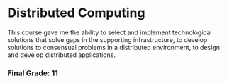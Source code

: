 # Distributed Computing
This course gave me the ability to select and implement technological solutions that solve gaps in the supporting infrastructure, to develop solutions to consensual problems in a distributed environment, to design and develop distributed applications.
### Final Grade: 11
